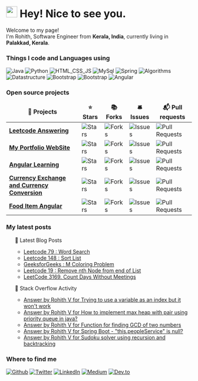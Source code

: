 <h1><img src="https://emojis.slackmojis.com/emojis/images/1531849430/4246/blob-sunglasses.gif?1531849430" width="30"/> Hey! Nice to see you.</h1>


<p>Welcome to my page! </br> I'm Rohith, Software Engineer from <b>Kerala, India</b>, currently living in <b>Palakkad, Kerala</b>. </p>
<h3>Things I code and Languages using</h3>
<p>
  <img alt="Java" src="https://img.shields.io/badge/Java-Java-blue" />
  <img alt="Python" src="https://img.shields.io/badge/Python-Python-red" /> 
  <img alt="HTML_CSS_JS" src="https://img.shields.io/badge/HTML--CSS--JS-HTML--CSS--JS-lightgrey" />
  <img alt="MySql" src="https://img.shields.io/badge/MySql-MySql-orange" />
  <img alt="Spring" src="https://img.shields.io/badge/Spring-Spring-brightgreen" />
  <img alt="Algorithms" src="https://img.shields.io/badge/Algorithms-Algorithms-green" />
  <img alt="Datastructure" src="https://img.shields.io/badge/Datastructure-Datastructure-yellowgreen" />
  <img alt="Bootstrap" src="https://img.shields.io/badge/bootstrap-bootstrap-yellow" />
  <img alt="Bootstrap" src="https://img.shields.io/badge/Machine%20Learning-Machine%20Learning-blue" />
  <img alt="Angular" src="https://img.shields.io/badge/Angular-Angular-red" />

  
</p>
<h3>Open source projects</h3>
<table>
  <thead align="center">
    <tr border: none;>
      <td><b>🎁 Projects</b></td>
      <td><b>⭐ Stars</b></td>
      <td><b>📚 Forks</b></td>
      <td><b>🛎 Issues</b></td>
      <td><b>📬 Pull requests</b></td>
    </tr>
  </thead>
  <tbody>
	  <tr>
      <td><a href="https://github.com/Rohithv07/LeetCodeTopInterviewQuestions"><b>Leetcode Answering</b></a></td>
      <td><img alt="Stars" src="https://img.shields.io/github/stars/Rohithv07/LeetCodeTopInterviewQuestions?style=flat-square&labelColor=343b41"/></td>
      <td><img alt="Forks" src="https://img.shields.io/github/forks/Rohithv07/LeetCodeTopInterviewQuestions?style=flat-square&labelColor=343b41"/></td>
      <td><img alt="Issues" src="https://img.shields.io/github/issues/Rohithv07/LeetCodeTopInterviewQuestions?style=flat-square&labelColor=343b41"/></td>
      <td><img alt="Pull Requests" src="https://img.shields.io/github/issues-pr/Rohithv07/LeetCodeTopInterviewQuestions?style=flat-square&labelColor=343b41"/></td>
    </tr>
    <tr>
      <td><a href="https://github.com/Rohithv07/PORTFO"><b>My Portfolio WebSite</b></a></td>
      <td><img alt="Stars" src="https://img.shields.io/github/stars/Rohithv07/PORTFO?style=flat-square&labelColor=343b41"/></td>
      <td><img alt="Forks" src="https://img.shields.io/github/forks/Rohithv07/PORTFO?style=flat-square&labelColor=343b41"/></td>
      <td><img alt="Issues" src="https://img.shields.io/github/issues/Rohithv07/PORTFO?style=flat-square&labelColor=343b41"/></td>
      <td><img alt="Pull Requests" src="https://img.shields.io/github/issues-pr/Rohithv07/PORTFO?style=flat-square&labelColor=343b41"/></td>
    </tr>
	  <tr>
      <td><a href="https://github.com/Rohithv07/todowebapp"><b>Angular Learning</b></a></td>
      <td><img alt="Stars" src="https://img.shields.io/github/stars/Rohithv07/AngularStudy?style=flat-square&labelColor=343b41"/></td>
      <td><img alt="Forks" src="https://img.shields.io/github/forks/Rohithv07/AngularStudy?style=flat-square&labelColor=343b41"/></td>
      <td><img alt="Issues" src="https://img.shields.io/github/issues/Rohithv07/AngularStudy?style=flat-square&labelColor=343b41"/></td>
      <td><img alt="Pull Requests" src="https://img.shields.io/github/issues-pr/Rohithv07/AngularStudy?style=flat-square&labelColor=343b41"/></td>
    </tr>
    <tr>
      <td><a href="https://github.com/Rohithv07/CurrencyExchangeCurrencyConversion"><b>Currency Exchange and Currency Conversion</b></a></td>
      <td><img alt="Stars" src="https://img.shields.io/github/stars/Rohithv07/CurrencyExchangeCurrencyConversion?style=flat-square&labelColor=343b41"/></td>
      <td><img alt="Forks" src="https://img.shields.io/github/forks/Rohithv07/CurrencyExchangeCurrencyConversion?style=flat-square&labelColor=343b41"/></td>
      <td><img alt="Issues" src="https://img.shields.io/github/issues/Rohithv07/CurrencyExchangeCurrencyConversion?style=flat-square&labelColor=343b41"/></td>
      <td><img alt="Pull Requests" src="https://img.shields.io/github/issues-pr/Rohithv07/CurrencyExchangeCurrencyConversion?style=flat-square&labelColor=343b41"/></td>
    </tr>
    <tr>
      <td><a href="https://github.com/Rohithv07/Fooditem-Angular-App"><b>Food Item Angular</b></a></td>
      <td><img alt="Stars" src="https://img.shields.io/github/stars/Rohithv07/Fooditem-Angular-App?style=flat-square&labelColor=343b41"/></td>
      <td><img alt="Forks" src="https://img.shields.io/github/forks/Rohithv07/Fooditem-Angular-App?style=flat-square&labelColor=343b41"/></td>
      <td><img alt="Issues" src="https://img.shields.io/github/issues/Rohithv07/Fooditem-Angular-App?style=flat-square&labelColor=343b41"/></td>
      <td><img alt="Pull Requests" src="https://img.shields.io/github/issues-pr/Rohithv07/Fooditem-Angular-App?style=flat-square&labelColor=343b41"/></td>
    </tr>
  </tbody>
</table>
<h3>My latest posts</h3>
<ul>
📩 Latest Blog Posts
	
<!-- BLOG-POST-LIST:START -->
- [Leetcode 79 : Word Search](https://dev.to/rohithv07/leetcode-79-word-search-4b66)
- [Leetcode 148 : Sort List](https://dev.to/rohithv07/leetcode-148-sort-list-p8n)
- [GeeksforGeeks : M Coloring Problem](https://dev.to/rohithv07/geeksforgeeks-m-coloring-problem-d16)
- [Leetcode 19 : Remove nth Node from end of List](https://dev.to/rohithv07/leetcode-19-remove-nth-node-from-end-of-list-dai)
- [LeetCode 3169. Count Days Without Meetings](https://dev.to/rohithv07/leetcode-3169-count-days-without-meetings-425l)
<!-- BLOG-POST-LIST:END -->
	

📩 Stack Overflow Activity
	
<!-- STACKOVERFLOW:START -->
- [Answer by Rohith V for Trying to use a variable as an index but it won&#39;t work](https://stackoverflow.com/questions/76300380/trying-to-use-a-variable-as-an-index-but-it-wont-work/76300406#76300406)
- [Answer by Rohith V for How to implement max heap with pair using priority queue in java?](https://stackoverflow.com/questions/67058645/how-to-implement-max-heap-with-pair-using-priority-queue-in-java/76300328#76300328)
- [Answer by Rohith V for Function for finding GCD of two numbers](https://stackoverflow.com/questions/72760972/function-for-finding-gcd-of-two-numbers/72761053#72761053)
- [Answer by Rohith V for Spring Boot - &quot;this.peopleService&quot; is null?](https://stackoverflow.com/questions/72621999/spring-boot-this-peopleservice-is-null/72622101#72622101)
- [Answer by Rohith V for Sudoku solver using recursion and backtracking](https://stackoverflow.com/questions/71236966/sudoku-solver-using-recursion-and-backtracking/71239206#71239206)
<!-- STACKOVERFLOW:END -->
</ul>

<!-- ![Visitor Count](https://profile-counter.glitch.me/{Rohithv07}/count.svg) -->


<h3>Where to find me</h3>
<p><a href="https://github.com/Rohithv07" target="_blank"><img alt="Github" src="https://img.shields.io/badge/GitHub-%2312100E.svg?&style=for-the-badge&logo=Github&logoColor=white" /></a> <a href="https://twitter.com/vazhathody" target="_blank"><img alt="Twitter" src="https://img.shields.io/badge/twitter-%231DA1F2.svg?&style=for-the-badge&logo=twitter&logoColor=white" /></a> <a href="https://www.linkedin.com/in/rohith-v-824820184/" target="_blank"><img alt="LinkedIn" src="https://img.shields.io/badge/linkedin-%230077B5.svg?&style=for-the-badge&logo=linkedin&logoColor=white" /></a> <a href="https://medium.com/@rohithv63" target="_blank"><img alt="Medium" src="https://img.shields.io/badge/medium-%2312100E.svg?&style=for-the-badge&logo=medium&logoColor=white" /></a>
<a href="https://dev.to/rohithv07" target="_blank"><img alt="Dev.to" src="https://img.shields.io/badge/dev-%2312100E.svg?&style=for-the-badge&logo=dev.to&logoColor=white" /></a>
</p>
</p>


